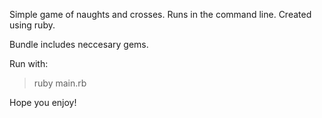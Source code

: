 Simple game of naughts and crosses.
Runs in the command line.
Created using ruby.

Bundle includes neccesary gems.

Run with:
> ruby main.rb

Hope you enjoy!